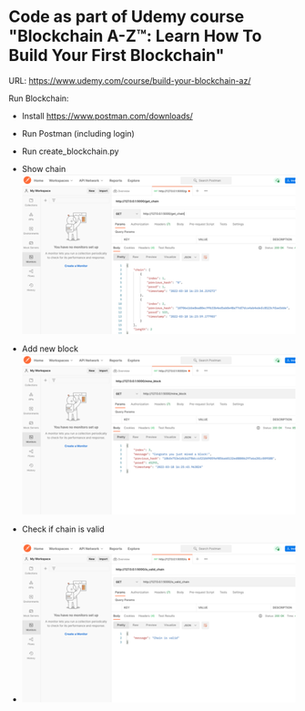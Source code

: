# Code as part of Udemy course "Blockchain A-Z™: Learn How To Build Your First Blockchain"

URL: https://www.udemy.com/course/build-your-blockchain-az/

Run Blockchain:
- Install https://www.postman.com/downloads/ 
- Run Postman (including login)
- Run create_blockchain.py
- Show chain
![img.png](Readme_screenshots/postman_get_chain.png)

- Add new block
![img_1.png](Readme_screenshots/postman_add_block.png)

- Check if chain is valid
- ![img.png](Readme_screenshots/postman_is_valid_chain.png)